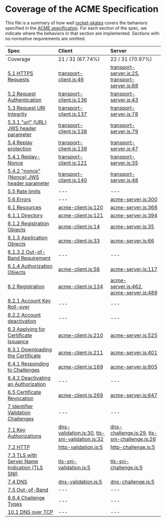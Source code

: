 # Coverage of the ACME Specification

This file is a summary of how well
[rocket-skates](https://github.com/bifurcation/rocket-skates) covers the
behaviors specified in the [ACME
specification](https://ietf-wg-acme.github.io/acme).  For each section of the
spec, we indicate where the behaviors in that section are implemented.  Sections
with no normative requirements are omitted.

| Spec | Client | Server |
|:-----|:-------|:-------|
| Coverage | 21 / 31 (67.74%) | 22 / 31 (70.97%) |
| [5.1 HTTPS Requests](https://github.com/ietf-wg-acme/acme/blob/master/draft-ietf-acme-acme.md#https-requests) | [transport-client.js:46](https://github.com/bifurcation/rocket-skates/tree/master/lib/client/transport-client.js#L46) | [transport-server.js:25](https://github.com/bifurcation/rocket-skates/tree/master/lib/server/transport-server.js#L25), [transport-server.js:88](https://github.com/bifurcation/rocket-skates/tree/master/lib/server/transport-server.js#L88) |
| [5.2 Request Authentication](https://github.com/ietf-wg-acme/acme/blob/master/draft-ietf-acme-acme.md#request-authentication) | [transport-client.js:136](https://github.com/bifurcation/rocket-skates/tree/master/lib/client/transport-client.js#L136) | [transport-server.js:43](https://github.com/bifurcation/rocket-skates/tree/master/lib/server/transport-server.js#L43) |
| [5.3 Request URI Integrity](https://github.com/ietf-wg-acme/acme/blob/master/draft-ietf-acme-acme.md#request-uri-integrity) | [transport-client.js:137](https://github.com/bifurcation/rocket-skates/tree/master/lib/client/transport-client.js#L137) | [transport-server.js:78](https://github.com/bifurcation/rocket-skates/tree/master/lib/server/transport-server.js#L78) |
| [5.3.1 "url" (URL) JWS header parameter](https://github.com/ietf-wg-acme/acme/blob/master/draft-ietf-acme-acme.md#url-url-jws-header-parameter) | [transport-client.js:138](https://github.com/bifurcation/rocket-skates/tree/master/lib/client/transport-client.js#L138) | [transport-server.js:79](https://github.com/bifurcation/rocket-skates/tree/master/lib/server/transport-server.js#L79) |
| [5.4 Replay protection](https://github.com/ietf-wg-acme/acme/blob/master/draft-ietf-acme-acme.md#replay-protection) | [transport-client.js:139](https://github.com/bifurcation/rocket-skates/tree/master/lib/client/transport-client.js#L139) | [transport-server.js:47](https://github.com/bifurcation/rocket-skates/tree/master/lib/server/transport-server.js#L47) |
| [5.4.1 Replay-Nonce](https://github.com/ietf-wg-acme/acme/blob/master/draft-ietf-acme-acme.md#replay-nonce) | [transport-client.js:121](https://github.com/bifurcation/rocket-skates/tree/master/lib/client/transport-client.js#L121) | [transport-server.js:35](https://github.com/bifurcation/rocket-skates/tree/master/lib/server/transport-server.js#L35) |
| [5.4.2 "nonce" (Nonce) JWS header parameter](https://github.com/ietf-wg-acme/acme/blob/master/draft-ietf-acme-acme.md#nonce-nonce-jws-header-parameter) | [transport-client.js:140](https://github.com/bifurcation/rocket-skates/tree/master/lib/client/transport-client.js#L140) | [transport-server.js:48](https://github.com/bifurcation/rocket-skates/tree/master/lib/server/transport-server.js#L48) |
| [5.5 Rate limits](https://github.com/ietf-wg-acme/acme/blob/master/draft-ietf-acme-acme.md#rate-limits) | --- | --- |
| [5.6 Errors](https://github.com/ietf-wg-acme/acme/blob/master/draft-ietf-acme-acme.md#errors) | --- | [acme-server.js:300](https://github.com/bifurcation/rocket-skates/tree/master/lib/server/acme-server.js#L300) |
| [6.1 Resources](https://github.com/ietf-wg-acme/acme/blob/master/draft-ietf-acme-acme.md#resources) | [acme-client.js:120](https://github.com/bifurcation/rocket-skates/tree/master/lib/client/acme-client.js#L120) | [acme-server.js:368](https://github.com/bifurcation/rocket-skates/tree/master/lib/server/acme-server.js#L368) |
| [6.1.1 Directory](https://github.com/ietf-wg-acme/acme/blob/master/draft-ietf-acme-acme.md#directory) | [acme-client.js:121](https://github.com/bifurcation/rocket-skates/tree/master/lib/client/acme-client.js#L121) | [acme-server.js:394](https://github.com/bifurcation/rocket-skates/tree/master/lib/server/acme-server.js#L394) |
| [6.1.2 Registration Objects](https://github.com/ietf-wg-acme/acme/blob/master/draft-ietf-acme-acme.md#registration-objects) | [acme-client.js:14](https://github.com/bifurcation/rocket-skates/tree/master/lib/client/acme-client.js#L14) | [acme-server.js:35](https://github.com/bifurcation/rocket-skates/tree/master/lib/server/acme-server.js#L35) |
| [6.1.3 Application Objects](https://github.com/ietf-wg-acme/acme/blob/master/draft-ietf-acme-acme.md#application-objects) | [acme-client.js:33](https://github.com/bifurcation/rocket-skates/tree/master/lib/client/acme-client.js#L33) | [acme-server.js:66](https://github.com/bifurcation/rocket-skates/tree/master/lib/server/acme-server.js#L66) |
| [6.1.3.2 Out-of-Band Requirement](https://github.com/ietf-wg-acme/acme/blob/master/draft-ietf-acme-acme.md#out-of-band-requirement) | --- | --- |
| [6.1.4 Authorization Objects](https://github.com/ietf-wg-acme/acme/blob/master/draft-ietf-acme-acme.md#authorization-objects) | [acme-client.js:56](https://github.com/bifurcation/rocket-skates/tree/master/lib/client/acme-client.js#L56) | [acme-server.js:117](https://github.com/bifurcation/rocket-skates/tree/master/lib/server/acme-server.js#L117) |
| [6.2 Registration](https://github.com/ietf-wg-acme/acme/blob/master/draft-ietf-acme-acme.md#registration) | [acme-client.js:134](https://github.com/bifurcation/rocket-skates/tree/master/lib/client/acme-client.js#L134) | [acme-server.js:462](https://github.com/bifurcation/rocket-skates/tree/master/lib/server/acme-server.js#L462), [acme-server.js:489](https://github.com/bifurcation/rocket-skates/tree/master/lib/server/acme-server.js#L489) |
| [6.2.1 Account Key Roll-over](https://github.com/ietf-wg-acme/acme/blob/master/draft-ietf-acme-acme.md#account-key-roll-over) | --- | --- |
| [6.2.2 Account deactivation](https://github.com/ietf-wg-acme/acme/blob/master/draft-ietf-acme-acme.md#account-deactivation) | --- | --- |
| [6.3 Applying for Certificate Issuance](https://github.com/ietf-wg-acme/acme/blob/master/draft-ietf-acme-acme.md#applying-for-certificate-issuance) | [acme-client.js:210](https://github.com/bifurcation/rocket-skates/tree/master/lib/client/acme-client.js#L210) | [acme-server.js:525](https://github.com/bifurcation/rocket-skates/tree/master/lib/server/acme-server.js#L525) |
| [6.3.1 Downloading the Certificate](https://github.com/ietf-wg-acme/acme/blob/master/draft-ietf-acme-acme.md#downloading-the-certificate) | [acme-client.js:211](https://github.com/bifurcation/rocket-skates/tree/master/lib/client/acme-client.js#L211) | [acme-server.js:401](https://github.com/bifurcation/rocket-skates/tree/master/lib/server/acme-server.js#L401) |
| [6.4.1 Responding to Challenges](https://github.com/ietf-wg-acme/acme/blob/master/draft-ietf-acme-acme.md#responding-to-challenges) | [acme-client.js:169](https://github.com/bifurcation/rocket-skates/tree/master/lib/client/acme-client.js#L169) | [acme-server.js:605](https://github.com/bifurcation/rocket-skates/tree/master/lib/server/acme-server.js#L605) |
| [6.4.2 Deactivating an Authorization](https://github.com/ietf-wg-acme/acme/blob/master/draft-ietf-acme-acme.md#deactivating-an-authorization) | --- | --- |
| [6.5 Certificate Revocation](https://github.com/ietf-wg-acme/acme/blob/master/draft-ietf-acme-acme.md#certificate-revocation) | [acme-client.js:269](https://github.com/bifurcation/rocket-skates/tree/master/lib/client/acme-client.js#L269) | [acme-server.js:647](https://github.com/bifurcation/rocket-skates/tree/master/lib/server/acme-server.js#L647) |
| [7 Identifier Validation Challenges](https://github.com/ietf-wg-acme/acme/blob/master/draft-ietf-acme-acme.md#identifier-validation-challenges) | --- | --- |
| [7.1 Key Authorizations](https://github.com/ietf-wg-acme/acme/blob/master/draft-ietf-acme-acme.md#key-authorizations) | [dns-validation.js:30](https://github.com/bifurcation/rocket-skates/tree/master/lib/client/dns-validation.js#L30), [tls-sni-validation.js:32](https://github.com/bifurcation/rocket-skates/tree/master/lib/client/tls-sni-validation.js#L32) | [dns-challenge.js:29](https://github.com/bifurcation/rocket-skates/tree/master/lib/server/dns-challenge.js#L29), [tls-sni-challenge.js:26](https://github.com/bifurcation/rocket-skates/tree/master/lib/server/tls-sni-challenge.js#L26) |
| [7.2 HTTP](https://github.com/ietf-wg-acme/acme/blob/master/draft-ietf-acme-acme.md#http) | [http-validation.js:5](https://github.com/bifurcation/rocket-skates/tree/master/lib/client/http-validation.js#L5) | [http-challenge.js:5](https://github.com/bifurcation/rocket-skates/tree/master/lib/server/http-challenge.js#L5) |
| [7.3 TLS with Server Name Indication (TLS SNI)](https://github.com/ietf-wg-acme/acme/blob/master/draft-ietf-acme-acme.md#tls-with-server-name-indication-tls-sni) | [tls-sni-validation.js:5](https://github.com/bifurcation/rocket-skates/tree/master/lib/client/tls-sni-validation.js#L5) | [tls-sni-challenge.js:5](https://github.com/bifurcation/rocket-skates/tree/master/lib/server/tls-sni-challenge.js#L5) |
| [7.4 DNS](https://github.com/ietf-wg-acme/acme/blob/master/draft-ietf-acme-acme.md#dns) | [dns-validation.js:5](https://github.com/bifurcation/rocket-skates/tree/master/lib/client/dns-validation.js#L5) | [dns-challenge.js:5](https://github.com/bifurcation/rocket-skates/tree/master/lib/server/dns-challenge.js#L5) |
| [7.5 Out-of-Band](https://github.com/ietf-wg-acme/acme/blob/master/draft-ietf-acme-acme.md#out-of-band) | --- | --- |
| [8.6.4 Challenge Types](https://github.com/ietf-wg-acme/acme/blob/master/draft-ietf-acme-acme.md#challenge-types) | --- | --- |
| [10.1 DNS over TCP](https://github.com/ietf-wg-acme/acme/blob/master/draft-ietf-acme-acme.md#dns-over-tcp) | --- | --- |
